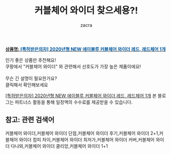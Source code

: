 ﻿---
layout: post
title:  "커블체어 와이더 찾으세용?!"
author: zacra
categories: [ 아이템 ]
tags: [커블체어 와이더,커블체어 와이더 단점,커블체어 와이더 후기,커블체어 와이더 2+1,커블체어 와이더 컴피 차이,커블체어 와이더 최저가,커블체어 와이더 커버,커블체어 와이더 다나와,커블체어 와이더 클리앙,커블체어 와이더 1+1]
image: https://static.coupangcdn.com/image/vendor_inventory/9253/6f91c9f2f2a5c696150d1eff6c12740d5139e3dd48aa1a4cf2c102cc89c4.jpg 
description: "쿠팡에서 커블체어 와이더 관련 상품으로 가장 고객 선호도가 높은 제품이랍니다."
rating: 4.5
---

<a href="https://link.coupang.com/re/AFFSDP?lptag=AF8407795&pageKey=2085542127&itemId=3542452291&vendorItemId=73106481506&traceid=V0-153-8135bfe2f0b91261"><b>상품명: <font color='#01579B'>[특허받은의자] 2020년형 NEW 에이블루 커블체어 와이더 레드, 레드체어 1개</font></b></a>

인기 좋은 상품만 추천해요!<br/>
쿠팡에서 "커블체어 와이더" 와 관련해서 선호도가 가장 높은 제품이에요!<br/><br/>
무슨 긴 설명이 필요한가요?  
클릭해서 확인해보세요


<a href="https://link.coupang.com/re/AFFSDP?lptag=AF8407795&pageKey=2085542127&itemId=3542452291&vendorItemId=73106481506&traceid=V0-153-8135bfe2f0b91261">[특허받은의자] 2020년형 NEW 에이블루 커블체어 와이더 레드, 레드체어 1개</a>
본 블로그는 파트너스 활동을 통해 일정액의 수수료를 제공받을 수 있습니다.

## 참고: 관련 검색어    
커블체어 와이더,커블체어 와이더 단점,커블체어 와이더 후기,커블체어 와이더 2+1,커블체어 와이더 컴피 차이,커블체어 와이더 최저가,커블체어 와이더 커버,커블체어 와이더 다나와,커블체어 와이더 클리앙,커블체어 와이더 1+1
